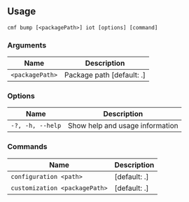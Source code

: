 <!-- BEGIN USAGE -->

Usage
-----

```
cmf bump [<packagePath>] iot [options] [command]
```

### Arguments

Name | Description
---- | -----------
`<packagePath>` | Package path [default: .]

### Options

Name | Description
---- | -----------
`-?, -h, --help` | Show help and usage information

### Commands

Name | Description
---- | -----------
`configuration <path>` | [default: .]
`customization <packagePath>` | [default: .]


<!-- END USAGE -->
